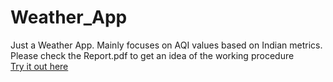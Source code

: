 # Weather_App
 Just a Weather App.
 Mainly focuses on AQI values based on Indian metrics.
Please check the Report.pdf to get an idea of the working procedure  
<a href="https://delightful-starlight-0fa70b.netlify.app/" target="_blank">Try it out here</a>
